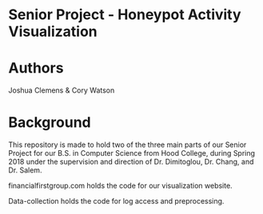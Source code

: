 # Senior Project - Honeypot Activity Visualization

# Authors
Joshua Clemens
&
Cory Watson

# Background
This repository is made to hold two of the three main parts of our Senior Project for our B.S. in Computer Science from Hood College, during Spring 2018 under the supervision and direction of Dr. Dimitoglou, Dr. Chang, and Dr. Salem.

financialfirstgroup.com holds the code for our visualization website.

Data-collection holds the code for log access and preprocessing.
